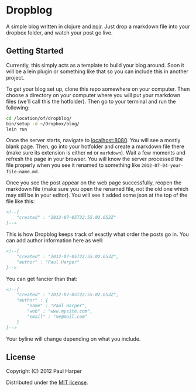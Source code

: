 # Dropblog

A simple blog written in clojure and [noir](http://webnoir.org). Just drop a markdown file into your dropbox folder, and watch your post go live.

## Getting Started

Currently, this simply acts as a template to build your blog around. Soon it will be a lein plugin or something like that so you can include this in another project.

To get your blog set up, clone this repo somewhere on your computer. Then choose a directory on your computer where you will put your markdown files (we'll call this the hotfolder). Then go to your terminal and run the following:

```bash
cd /location/of/dropblog/
bin/setup -d ~/Dropbox/blog/
lein run
```

Once the server starts, navigate to [localhost:8080](http://localhost:8080). You will see a mostly blank page. Then, go into your hotfolder and create a markdown file there (make sure its extension is either `md` or `markdown`). Wait a few moments and refresh the page in your browser. You will know the server processed the file properly when you see it renamed to something like `2012-07-04-your-file-name.md`.

Once you see the post appear on the web page successfully, reopen the markdown file (make sure you open the renamed file, not the old one which may still be in your editor). You will see it added some json at the top of the file like this:

```markdown
<!--{
	"created" : "2012-07-05T22:55:02.653Z"
}-->
```

This is how Dropblog keeps track of exactly what order the posts go in. You can add author information here as well:

```markdown
<!--{
	"created" : "2012-07-05T22:55:02.653Z",
	"author" : "Paul Harper"
}-->
```

You can get fancier than that:

```markdown
<!--{
	"created" : "2012-07-05T22:55:02.653Z",
	"author" : {
		"name" : "Paul Harper",
		"web" : "www.mysite.com",
		"email" : "me@mail.com"
	}
}-->
```

Your byline will change depending on what you include.

## License

Copyright (C) 2012 Paul Harper

Distributed under the [MIT license](http://www.opensource.org/licenses/MIT).
